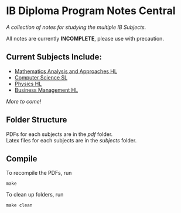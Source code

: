 # IB Diploma Program Notes Central

_A collection of notes for studying the multiple IB Subjects._

All notes are currently __INCOMPLETE__, please use with precaution. 

## Current Subjects Include: 

* [Mathematics Analysis and Approaches HL](https://github.com/CookieUzen/unit-notes/blob/main/pdf/Math%20AA.pdf)
* [Computer Science SL](https://github.com/CookieUzen/unit-notes/blob/main/pdf/Computer%20Science%20.pdf)
* [Physics HL](https://github.com/CookieUzen/unit-notes/blob/main/pdf/Physics.pdf)
* [Business Management HL](https://github.com/CookieUzen/unit-notes/blob/main/pdf/Business%20Management.pdf)

_More to come!_

## Folder Structure
PDFs for each subjects are in the _pdf_ folder. \
Latex files for each subjects are in the _subjects_ folder.

## Compile
To recompile the PDFs, run
```
make
``` 

To clean up folders, run
```
make clean 
```
